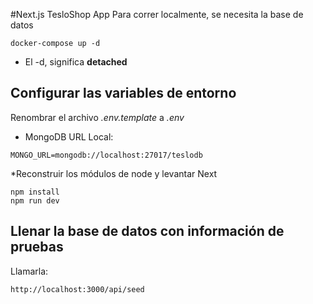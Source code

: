 #Next.js TesloShop App
Para correr localmente, se necesita la base de datos
```
docker-compose up -d
```

* El -d, significa __detached__ 

## Configurar las variables de entorno
Renombrar el archivo _.env.template_ a _.env_
* MongoDB URL Local:
```
MONGO_URL=mongodb://localhost:27017/teslodb
```

*Reconstruir los módulos de node y levantar Next
```
npm install
npm run dev
```

## Llenar la base de datos con información de pruebas


Llamarla: 
```
http://localhost:3000/api/seed
```